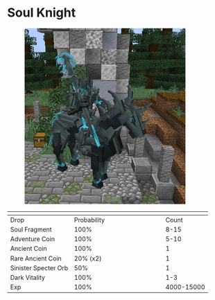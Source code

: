 # Soul Knight

<figure><img src="../../../../.gitbook/assets/image (5).png" alt=""><figcaption></figcaption></figure>

<table data-header-hidden><thead><tr><th></th><th width="197"></th><th></th></tr></thead><tbody><tr><td>Drop</td><td>Probability</td><td>Count</td></tr><tr><td>Soul Fragment</td><td>100%</td><td>8-15</td></tr><tr><td>Adventure Coin</td><td>100%</td><td>5-10</td></tr><tr><td>Ancient Coin</td><td>100%</td><td>1</td></tr><tr><td>Rare Ancient Coin</td><td>20% (x2)</td><td>1</td></tr><tr><td>Sinister Specter Orb</td><td>50%</td><td>1</td></tr><tr><td>Dark Vitality</td><td>100%</td><td>1-3</td></tr><tr><td>Exp</td><td>100%</td><td>4000-15000</td></tr></tbody></table>
